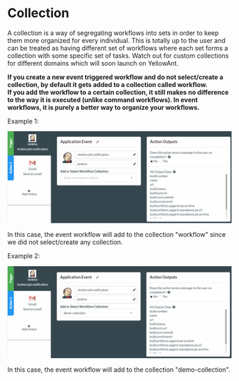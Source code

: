 # Collection

A collection is a way of segregating workflows into sets in order to keep them more organized for every individual. This is totally up to the user and can be treated as having different set of workflows where each set forms a collection with some specific set of tasks. Watch out for custom collections for different domains which will soon launch on YellowAnt.

**If you create a new event triggered workflow and do not select/create a collection, by default it gets added to a collection called workflow.  
If you add the workflow to a certain collection, it still makes no difference to the way it is executed \(unlike command workflows\). In event workflows, it is purely a better way to organize your workflows.**

Example 1:

![](../../../.gitbook/assets/image%20%28110%29.png)

In this case, the event workflow will add to the collection "workflow" since we did not select/create any collection.

Example 2:

![](../../../.gitbook/assets/image%20%28160%29.png)

In this case, the event workflow will add to the collection "demo-collection".

